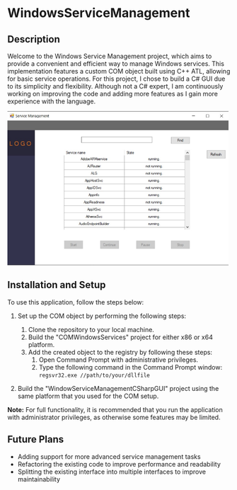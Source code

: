 # WindowsServiceManagement

## Description ##
Welcome to the Windows Service Management project, which aims to provide a convenient and efficient way to manage Windows services. This implementation features a custom COM object built using C++ ATL, allowing for basic service operations. For this project, I chose to build a C# GUI due to its simplicity and flexibility. Although not a C# expert, I am continuously working on improving the code and adding more features as I gain more experience with the language.


<img src="images/app.jpg" width="500">

## Installation and Setup ##

To use this application, follow the steps below:

1) Set up the COM object by performing the following steps:
    1) Clone the repository to your local machine.
    2) Build the "COMWindowsServices" project for either x86 or x64 platform.
    3) Add the created object to the registry by following these steps:
        1) Open Command Prompt with administrative privileges.
        2) Type the following command in the Command Prompt window:
      `regsvr32.exe //path/to/your/dllfile`
      
2) Build the "WindowServiceManagementCSharpGUI" project using the same platform that you used for the COM setup.

**Note:** For full functionality, it is recommended that you run the application with administrator privileges, as otherwise some features may be limited.

## Future Plans ##
* Adding support for more advanced service management tasks
* Refactoring the existing code to improve performance and readability
* Splitting the existing interface into multiple interfaces to improve maintainability
